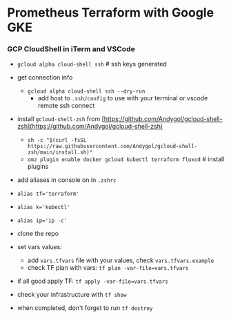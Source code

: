 # Prometheus Terraform with Google GKE

### GCP CloudShell in iTerm and VSCode

- `gcloud alpha cloud-shell ssh` # ssh keys generated
    
- get connection info
    - `gcloud alpha cloud-shell ssh --dry-run`
        - add host to `.ssh/config` to use with your terminal or vscode remote ssh connect


- install `gcloud-shell-zsh` from  [https://github.com/Andygol/gcloud-shell-zsh](https://github.com/Andygol/gcloud-shell-zsh)
    - `sh -c "$(curl -fsSL https://raw.githubusercontent.com/Andygol/gcloud-shell-zsh/main/install.sh)"`
    - `omz plugin enable docker gcloud kubectl terraform fluxcd` # install plugins

- add aliases in console on in `.zshrc`
- `alias tf='terraform'`
- `alias k='kubectl'`
- `alias ip='ip -c'`


- clone the repo

- set vars values:
    - add `vars.tfvars` file with your values, check `vars.tfvars.example`
    - check TF plan with vars: `tf plan -var-file=vars.tfvars`

- if all good apply TF: `tf apply -var-file=vars.tfvars`
- check your infrastructure with `tf show`

- when completed, don't forget to run `tf destroy`

 